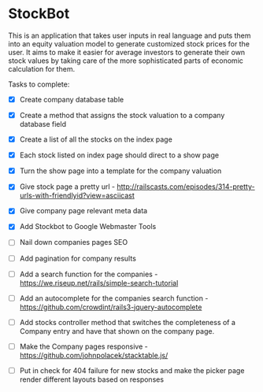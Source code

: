 StockBot
=========

This is an application that takes user inputs in real language and puts them into an equity valuation model to generate customized stock prices for the user.  It aims to make it easier for average investors to generate their own stock values by taking care of the more sophisticated parts of economic calculation for them.

Tasks to complete:

- [x] Create company database table

- [x] Create a method that assigns the stock valuation to a company database field

- [x] Create a list of all the stocks on the index page

- [x] Each stock listed on index page should direct to a show page

- [x] Turn the show page into a template for the company valuation

- [x] Give stock page a pretty url - http://railscasts.com/episodes/314-pretty-urls-with-friendlyid?view=asciicast

- [x] Give company page relevant meta data

- [x] Add Stockbot to Google Webmaster Tools

- [ ] Nail down companies pages SEO

- [ ] Add pagination for company results

- [ ] Add a search function for the companies - https://we.riseup.net/rails/simple-search-tutorial

- [ ] Add an autocomplete for the companies search function - https://github.com/crowdint/rails3-jquery-autocomplete

- [ ] Add stocks controller method that switches the completeness of a Company entry and have that shown on the company page.  

- [ ] Make the Company pages responsive - https://github.com/johnpolacek/stacktable.js/

- [ ] Put in check for 404 failure for new stocks and make the picker page render different layouts based on responses
